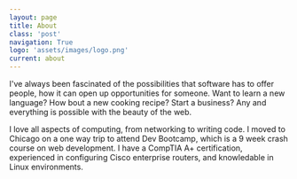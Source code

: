 ```yaml
---
layout: page
title: About
class: 'post'
navigation: True
logo: 'assets/images/logo.png'
current: about
---
```


I've always been fascinated of the possibilities that software has to offer people, how it can open up opportunities for someone. Want to learn a new language? How bout a new cooking recipe? Start a business? Any and everything is possible with the beauty of the web.

I love all aspects of computing, from networking to writing code. I moved to Chicago on a one way trip to attend Dev Bootcamp, which is a 9 week crash course on web development. I have a CompTIA A+ certification, experienced in configuring Cisco enterprise routers, and knowledable in Linux environments.

